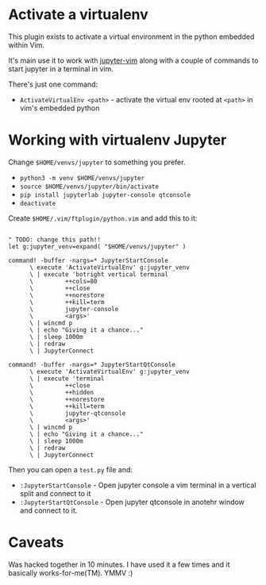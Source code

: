 # Activate a virtualenv

This plugin exists to activate a virtual environment in the python embedded
within Vim.

It's main use it to work with
[jupyter-vim](https://github.com/jupyter-vim/jupyter-vim) along with a couple of
commands to start jupyter in a terminal in vim.

There's just one command:

* `ActivateVirtualEnv <path>` - activate the virtual env rooted at `<path>` in
  vim's embedded python

# Working with virtualenv Jupyter

Change `$HOME/venvs/jupyter` to something you prefer.

* `python3 -m venv $HOME/venvs/jupyter`
* `source $HOME/venvs/jupyter/bin/activate`
* `pip install jupyterlab jupyter-console qtconsole`
* `deactivate`

Create `$HOME/.vim/ftplugin/python.vim` and add this to it:

```viml

" TODO: change this path!!
let g:jupyter_venv=expand( "$HOME/venvs/jupyter" )

command! -buffer -nargs=* JupyterStartConsole
      \ execute 'ActivateVirtualEnv' g:jupyter_venv
      \ | execute 'botright vertical terminal
      \         ++cols=80
      \         ++close
      \         ++norestore
      \         ++kill=term
      \         jupyter-console
      \         <args>'
      \ | wincmd p
      \ | echo "Giving it a chance..."
      \ | sleep 1000m
      \ | redraw
      \ | JupyterConnect

command! -buffer -nargs=* JupyterStartQtConsole
      \ execute 'ActivateVirtualEnv' g:jupyter_venv
      \ | execute 'terminal
      \         ++close
      \         ++hidden
      \         ++norestore
      \         ++kill=term
      \         jupyter-qtconsole
      \         <args>'
      \ | wincmd p
      \ | echo "Giving it a chance..."
      \ | sleep 1000m
      \ | redraw
      \ | JupyterConnect
```

Then you can open a `test.py` file and:

* `:JupyterStartConsole` - Open jupyter console a vim terminal in a vertical
  split and connect to it
* `:JupyterStartQtConsole` - Open jupyter qtconsole in anotehr window and
  connect to it.

# Caveats

Was hacked together in 10 minutes. I have used it a few times and it basically
works-for-me(TM). YMMV :)

